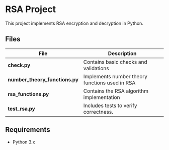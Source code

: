 # RSA Project

This project implements RSA encryption and decryption in Python.

## Files

| File                       | Description                                      |
|----------------------------|--------------------------------------------------|
| **check.py**               | Contains basic checks and validations            |
| **number_theory_functions.py** | Implements number theory functions used in RSA |
| **rsa_functions.py**       | Contains the RSA algorithm implementation   |
| **test_rsa.py**            | Includes tests to verify correctness. |

## Requirements

- Python 3.x
